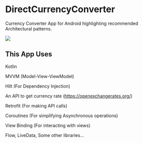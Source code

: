 # DirectCurrencyConverter
Currency Converter App for Android highlighting recommended Architectural patterns.


<img src="https://i.ibb.co/V2fxZGB/Screenshot-2024-12-17-01-52-46-645-com-example-simplecurrencyconverter-1.jpg" > 

## This App Uses

Kotlin

MVVM (Model-View-ViewModel)

Hilt (For Dependency Injection)

An API to get currency rate (https://openexchangerates.org/)

Retrofit (For making API calls)

Coroutines (For simplifying Asynchronous operations)

View Binding (For interacting with views)

Flow, LiveData, Some other libraries...



